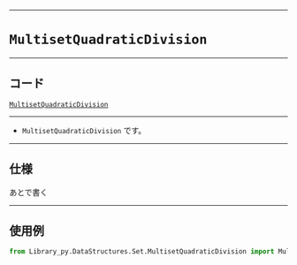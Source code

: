 _____

# `MultisetQuadraticDivision`

_____

## コード

[`MultisetQuadraticDivision`](https://github.com/titan-23/Library_py/blob/main/DataStructures/Set/MultisetQuadraticDivision.py)
<!-- code=https://github.com/titan-23/Library_py/blob/main/DataStructures\Set\MultisetQuadraticDivision.py -->

_____

- `MultisetQuadraticDivision` です。

_____

## 仕様

あとで書く

_____

## 使用例

```python
from Library_py.DataStructures.Set.MultisetQuadraticDivision import MultisetQuadraticDivision

```
